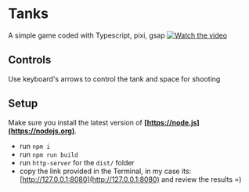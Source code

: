 # Tanks 
A simple game coded with Typescript, pixi, gsap
[![Watch the video](https://img.youtube.com/vi/kB8tWcDALWU/maxresdefault.jpg)](https://youtu.be/kB8tWcDALWU)
## Controls
Use keyboard's arrows to control the tank and space for shooting
## Setup
Make sure you install the latest version of **[https://node.js](https://nodejs.org)**.
-   run `npm i`
-   run `npm run build`
-   run `http-server` for the `dist/` folder
-   copy the link provided in the Terminal, in my case its: [http://127.0.0.1:8080](http://127.0.0.1:8080) and review the results =)